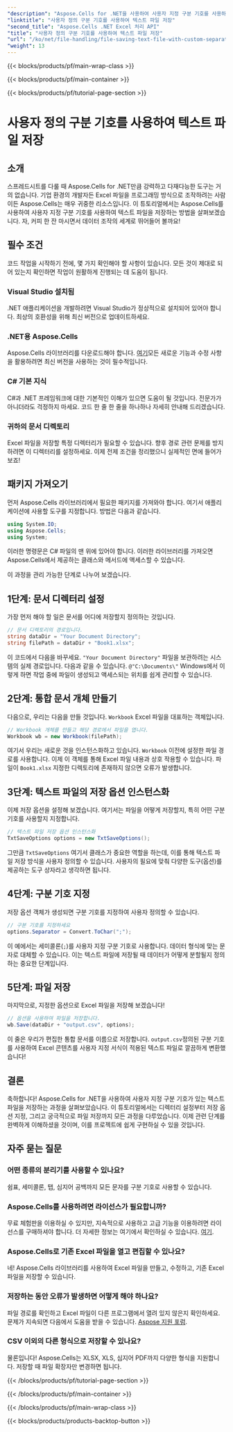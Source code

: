 ```yaml
---
"description": "Aspose.Cells for .NET을 사용하여 사용자 지정 구분 기호를 사용하여 텍스트 파일을 저장하는 방법을 알아보세요. 단계별 가이드와 팁이 포함되어 있습니다."
"linktitle": "사용자 정의 구분 기호를 사용하여 텍스트 파일 저장"
"second_title": "Aspose.Cells .NET Excel 처리 API"
"title": "사용자 정의 구분 기호를 사용하여 텍스트 파일 저장"
"url": "/ko/net/file-handling/file-saving-text-file-with-custom-separator/"
"weight": 13
---
```


{{< blocks/products/pf/main-wrap-class >}}

{{< blocks/products/pf/main-container >}}

{{< blocks/products/pf/tutorial-page-section >}}

# 사용자 정의 구분 기호를 사용하여 텍스트 파일 저장

## 소개
스프레드시트를 다룰 때 Aspose.Cells for .NET만큼 강력하고 다재다능한 도구는 거의 없습니다. 기업 환경의 개발자든 Excel 파일을 프로그래밍 방식으로 조작하려는 사람이든 Aspose.Cells는 매우 귀중한 리소스입니다. 이 튜토리얼에서는 Aspose.Cells를 사용하여 사용자 지정 구분 기호를 사용하여 텍스트 파일을 저장하는 방법을 살펴보겠습니다. 자, 커피 한 잔 마시면서 데이터 조작의 세계로 뛰어들어 볼까요!
## 필수 조건
코드 작업을 시작하기 전에, 몇 가지 확인해야 할 사항이 있습니다. 모든 것이 제대로 되어 있는지 확인하면 작업이 원활하게 진행되는 데 도움이 됩니다.
### Visual Studio 설치됨
.NET 애플리케이션을 개발하려면 Visual Studio가 정상적으로 설치되어 있어야 합니다. 최상의 호환성을 위해 최신 버전으로 업데이트하세요.
### .NET용 Aspose.Cells
Aspose.Cells 라이브러리를 다운로드해야 합니다. [여기](https://releases.aspose.com/cells/net/)모든 새로운 기능과 수정 사항을 활용하려면 최신 버전을 사용하는 것이 필수적입니다.
### C# 기본 지식
C#과 .NET 프레임워크에 대한 기본적인 이해가 있으면 도움이 될 것입니다. 전문가가 아니더라도 걱정하지 마세요. 코드 한 줄 한 줄을 하나하나 자세히 안내해 드리겠습니다.
### 귀하의 문서 디렉토리
Excel 파일을 저장할 특정 디렉터리가 필요할 수 있습니다. 향후 경로 관련 문제를 방지하려면 이 디렉터리를 설정하세요.
이제 전제 조건을 정리했으니 실제적인 면에 들어가보죠!
## 패키지 가져오기
먼저 Aspose.Cells 라이브러리에서 필요한 패키지를 가져와야 합니다. 여기서 애플리케이션에 사용할 도구를 지정합니다. 방법은 다음과 같습니다.
```csharp
using System.IO;
using Aspose.Cells;
using System;
```
이러한 명령문은 C# 파일의 맨 위에 있어야 합니다. 이러한 라이브러리를 가져오면 Aspose.Cells에서 제공하는 클래스와 메서드에 액세스할 수 있습니다.

이 과정을 관리 가능한 단계로 나누어 보겠습니다.
## 1단계: 문서 디렉터리 설정
가장 먼저 해야 할 일은 문서를 어디에 저장할지 정의하는 것입니다. 
```csharp
// 문서 디렉토리의 경로입니다.
string dataDir = "Your Document Directory";
string filePath = dataDir + "Book1.xlsx";
```
이 코드에서 다음을 바꾸세요. `"Your Document Directory"` 파일을 보관하려는 시스템의 실제 경로입니다. 다음과 같을 수 있습니다. `@"C:\Documents\"` Windows에서 이렇게 하면 작업 중에 파일이 생성되고 액세스되는 위치를 쉽게 관리할 수 있습니다.
## 2단계: 통합 문서 개체 만들기
다음으로, 우리는 다음을 만들 것입니다. `Workbook` Excel 파일을 대표하는 객체입니다. 
```csharp
// Workbook 개체를 만들고 해당 경로에서 파일을 엽니다.
Workbook wb = new Workbook(filePath);
```
여기서 우리는 새로운 것을 인스턴스화하고 있습니다. `Workbook` 이전에 설정한 파일 경로를 사용합니다. 이제 이 객체를 통해 Excel 파일 내용과 상호 작용할 수 있습니다. 파일이 `Book1.xlsx` 지정한 디렉토리에 존재하지 않으면 오류가 발생합니다.
## 3단계: 텍스트 파일의 저장 옵션 인스턴스화
이제 저장 옵션을 설정해 보겠습니다. 여기서는 파일을 어떻게 저장할지, 특히 어떤 구분 기호를 사용할지 지정합니다.
```csharp
// 텍스트 파일 저장 옵션 인스턴스화
TxtSaveOptions options = new TxtSaveOptions();
```
그만큼 `TxtSaveOptions` 여기서 클래스가 중요한 역할을 하는데, 이를 통해 텍스트 파일 저장 방식을 사용자 정의할 수 있습니다. 사용자의 필요에 맞춰 다양한 도구(옵션)를 제공하는 도구 상자라고 생각하면 됩니다.
## 4단계: 구분 기호 지정
저장 옵션 객체가 생성되면 구분 기호를 지정하여 사용자 정의할 수 있습니다.
```csharp
// 구분 기호를 지정하세요
options.Separator = Convert.ToChar(";");
```
이 예에서는 세미콜론(`;`)를 사용자 지정 구분 기호로 사용합니다. 데이터 형식에 맞는 문자로 대체할 수 있습니다. 이는 텍스트 파일에 저장될 때 데이터가 어떻게 분할될지 정의하는 중요한 단계입니다.
## 5단계: 파일 저장
마지막으로, 지정한 옵션으로 Excel 파일을 저장해 보겠습니다!
```csharp
// 옵션을 사용하여 파일을 저장합니다.
wb.Save(dataDir + "output.csv", options);
```
이 줄은 우리가 편집한 통합 문서를 이름으로 저장합니다. `output.csv`정의된 구분 기호를 사용하여 Excel 콘텐츠를 사용자 지정 서식이 적용된 텍스트 파일로 깔끔하게 변환했습니다!
## 결론
축하합니다! Aspose.Cells for .NET을 사용하여 사용자 지정 구분 기호가 있는 텍스트 파일을 저장하는 과정을 살펴보았습니다. 이 튜토리얼에서는 디렉터리 설정부터 저장 옵션 지정, 그리고 궁극적으로 파일 저장까지 모든 과정을 다루었습니다. 이제 관련 단계를 완벽하게 이해하셨을 것이며, 이를 프로젝트에 쉽게 구현하실 수 있을 것입니다.
## 자주 묻는 질문
### 어떤 종류의 분리기를 사용할 수 있나요?
쉼표, 세미콜론, 탭, 심지어 공백까지 모든 문자를 구분 기호로 사용할 수 있습니다.
### Aspose.Cells를 사용하려면 라이선스가 필요합니까?
무료 체험판을 이용하실 수 있지만, 지속적으로 사용하고 고급 기능을 이용하려면 라이선스를 구매하셔야 합니다. 더 자세한 정보는 여기에서 확인하실 수 있습니다. [여기](https://purchase.aspose.com/buy).
### Aspose.Cells로 기존 Excel 파일을 열고 편집할 수 있나요?
네! Aspose.Cells 라이브러리를 사용하여 Excel 파일을 만들고, 수정하고, 기존 Excel 파일을 저장할 수 있습니다.
### 저장하는 동안 오류가 발생하면 어떻게 해야 하나요?
파일 경로를 확인하고 Excel 파일이 다른 프로그램에서 열려 있지 않은지 확인하세요. 문제가 지속되면 다음에서 도움을 받을 수 있습니다. [Aspose 지원 포럼](https://forum.aspose.com/c/cells/9).
### CSV 이외의 다른 형식으로 저장할 수 있나요?
물론입니다! Aspose.Cells는 XLSX, XLS, 심지어 PDF까지 다양한 형식을 지원합니다. 저장할 때 파일 확장자만 변경하면 됩니다.

{{< /blocks/products/pf/tutorial-page-section >}}

{{< /blocks/products/pf/main-container >}}

{{< /blocks/products/pf/main-wrap-class >}}

{{< blocks/products/products-backtop-button >}}